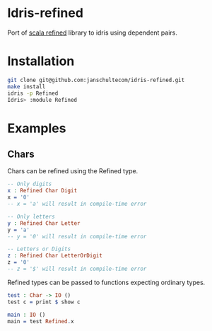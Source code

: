 Idris-refined
====================

Port of [scala refined](https://github.com/fthomas/refined) library to idris using dependent pairs.

# Installation
```bash
git clone git@github.com:janschultecom/idris-refined.git
make install
idris -p Refined
Idris> :module Refined
```

# Examples

## Chars

Chars can be refined using the Refined type.
```idris
-- Only digits
x : Refined Char Digit
x = '0'
-- x = 'a' will result in compile-time error

-- Only letters
y : Refined Char Letter
y = 'a'
-- y = '0' will result in compile-time error

-- Letters or Digits
z : Refined Char LetterOrDigit
z = '0'
-- z = '$' will result in compile-time error
```

Refined types can be passed to functions expecting ordinary types.
```idris
test : Char -> IO ()
test c = print $ show c

main : IO ()
main = test Refined.x
```
